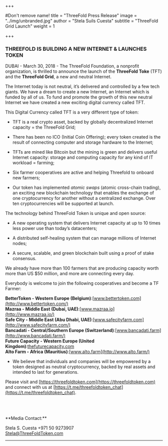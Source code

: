 +++

#Don't remove name!
title = "ThreeFold Press Release"
image = "../img/unbranded.jpg"
author = "Stela Suils Cuesta"
subtitle = "ThreeFold Grid Launch"
weight = 1

+++

### THREEFOLD IS BUILDING A NEW INTERNET & LAUNCHES TOKEN

DUBAI - March 30, 2018 - The ThreeFold Foundation, a nonprofit organization, is thrilled to announce the launch of the **ThreeFold Toke** (TFT) and the **ThreeFold Grid**, a new and neutral Internet.

The Internet today is not neutral, it’s delivered and controlled by a few tech giants. We have a dream to create a new Internet, an Internet which is funded by all of us. To fund and promote the growth of this new neutral Internet we have created a new exciting digital currency called TFT. 

This Digital Currency called TFT is a very different type of token:

* TFT is a real crypto asset, backed by globally decentralized Internet capacity = the ThreeFold Grid;

* There has been no ICO (Initial Coin Offering); every token created is the result of connecting computer and storage hardware to the Internet;

* TFTs are mined like Bitcoin but the mining is green and delivers useful Internet capacity: storage and computing capacity for any kind of IT workload = farming;

* Six farmer cooperatives are active and helping Threefold to onboard new farmers;

* Our token has implemented *atomic swaps* (atomic cross-chain trading), an exciting new blockchain technology that enables the exchange of one cryptocurrency for another without a centralized exchange. Over ten cryptocurrencies will be supported at launch.

The technology behind ThreeFold Token is unique and open source:

* A new operating system that delivers Internet capacity at up to 10 times less power use than today’s datacenters;

* A distributed self-healing system that can manage millions of Internet nodes;

* A secure, scalable, and green blockchain built using a proof of stake consensus.

We already have more than 100 farmers that are producing capacity worth more than US $50 million, and more are connecting every day.

Everybody is welcome to join the following cooperatives and become a TF Farmer:

**BetterToken - Western Europe (Belgium)**:[www.bettertoken.com](http://www.bettertoken.com/)
<br>
**Mazraa - Middle East (Dubai, UAE)**:[www.mazraa.io](http://www.mazraa.io/)
<br>
**Safe City - Middle East (Abu Dhabi, UAE)**:[www.safecityfarm.com](http://www.safecityfarm.com/)
<br>
**Bancadati - Central/Southern Europe (Switzerland)**:[www.bancadati.farm](http://www.bancadati.farm/)
<br>
**Future Capacity - Western Europe (United Kingdom)**:[thefuturecapacity.com](http://thefuturecapacity.com/)
<br>
**Alto Farm - Africa (Mauritius)**:[www.alto.farm](http://www.alto.farm/)

* We believe that individuals and companies will be empowered by a token designed as neutral cryptocurrency, backed by real assets and intended to last for generations.


Please visit and [https://threefoldtoken.com](https://threefoldtoken.com) and connect with us at [https://t.me/threefoldtoken_chat](https://t.me/threefoldtoken_chat).



<br>
<br>
<br>
**Media Contact:**

Stela S. Cuesta
+971 50 9273907  
[Stela@ThreeFoldToken.com](mailto:stela@threefoldtoken.com)

* * *
